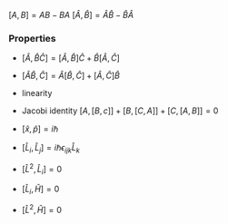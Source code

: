 $[A,B]=AB-BA$
$[\hat A, \hat B] = \hat A\hat B-\hat B\hat A$
### Properties
- $[\hat A, \hat B\hat C] = [\hat A,\hat B]\hat C + \hat B[\hat A,\hat C]$
- $[\hat A\hat B, \hat C] = \hat A[\hat B,\hat C] +[\hat A,\hat C] \hat B$
- linearity
- Jacobi identity $[A,[B,c]]+[B,[C,A]]+[C,[A,B]]=0$

- $[\hat x, \hat p] = i\hbar$
- $[\hat L_i,\hat L_j]=i\hbar\epsilon_{ijk}\hat L_k$
- $[\hat L^2, \hat L_i]=0$
- $[\hat L_i, \hat H]=0$
- $[\hat L^2,\hat H]=0$